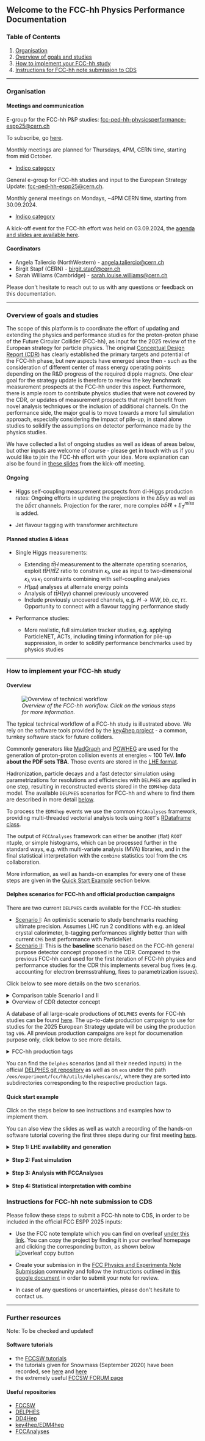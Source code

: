 
## Welcome to the FCC-hh Physics Performance Documentation

### Table of Contents
1. [Organisation](#organisation)
2. [Overview of goals and studies](#overview-of-goals-and-studies)
3. [How to implement your FCC-hh study ](#how-to-implement-your-fcc-hh-study)
4. [Instructions for FCC-hh note submission to CDS](#instructions-for-fcc-hh-note-submission-to-cds)

-----

### Organisation

#### Meetings and communication 

E-group for the FCC-hh P&P studies: [fcc-ped-hh-physicsperformance-espp25@cern.ch](mailto:fcc-ped-hh-physicsperformance-espp25@cern.ch)

To subscribe, go [here](https://e-groups.cern.ch/e-groups/EgroupsSearchForm.do).

Monthly meetings are planned for Thursdays, 4PM, CERN time, starting from mid October.
- [Indico category](https://indico.cern.ch/category/18814/)

General e-group for FCC-hh studies and input to the European Strategy Update: [fcc-ped-hh-espp25@cern.ch](mailto:fcc-ped-hh-espp25@cern.ch).

Monthly general meetings on Mondays, ~4PM CERN time, starting from 30.09.2024. 
- [Indico category](https://indico.cern.ch/category/18815/)

A kick-off event for the FCC-hh effort was held on 03.09.2024, the [agenda and slides are available here](https://indico.cern.ch/event/1439072/timetable/).

#### Coordinators
- Angela Taliercio (NorthWestern) - angela.taliercio@cern.ch
- Birgit Stapf (CERN) - birgit.stapf@cern.ch
- Sarah Williams (Cambridge) - sarah.louise.williams@cern.ch

Please don't hesitate to reach out to us with any questions or feedback on this documentation. 

<!-- #### Physics Performance meetings -->
<!-- 
O(monthly) meetings: Mondays, 3pm-5pm, CERN time. Usually the third Monday of each month. 
- [indico category "Physics Performance"](https://indico.cern.ch/category/12894/).


E-group used for announcements: **FCC-PED-FeasibilityStudy**.  -->


---------

### Overview of goals and studies

The scope of this platform is to coordinate the effort of updating and extending the physics and performance studies for the proton-proton phase of the Future Circular Collider (FCC-hh), as input for the 2025 review of the European strategy for particle physics. The original [Conceptual Design Report (CDR)](https://link.springer.com/article/10.1140/epjc/s10052-019-6904-3) has clearly established the primary targets and potential of the FCC-hh phase, but new aspects have emerged since then - such as the consideration of different center of mass energy operating points depending on the R&D progress of the required dipple magnets. One clear goal for the strategy update is therefore to review the key benchmark measurement prospects at the FCC-hh under this aspect. Furthermore, there is ample room to contribute physics studies that were not covered by the CDR, or updates of measurement prospects that might benefit from novel analysis techniques or the inclusion of additional channels. On the performance side, the major goal is to move towards a more full simulation approach, especially considering the impact of pile-up, in stand alone studies to solidify the assumptions on detector performance made by the physics studies. 

We have collected a list of ongoing studies as well as ideas of areas below, but other inputs are welcome of course - please get in touch with us if you would like to join the FCC-hh effort with your idea. More explanation can also be found in [these slides](https://indico.cern.ch/event/1439072/contributions/6106999/attachments/2920406/5125885/FCC-hh%20workshop.pdf) from the kick-off meeting. 


#### Ongoing 

- Higgs self-coupling measurement prospects from di-Higgs production rates: Ongoing efforts in updating the projections in the $b\bar{b}\gamma\gamma$ as well as the $b\bar{b}\tau\tau$ channels. Projection for the rarer, more complex $b\bar{b}\ell\ell + E_{T}^{miss}$ is added. 
<!-- - ALPS study? **TBC** -->
- Jet flavour tagging with transformer architecture


#### Planned studies & ideas 
- Single Higgs measurements:
    - Extending $t\bar{t}H$ measurement to the alternate operating scenarios, exploit $t\bar{t}H/t\bar{t}Z$ ratio to constrain $\kappa_t$, 
      use as input to two-dimensional $\kappa_\lambda \, \text{vs} \, \kappa_t$ constraints combining with self-coupling analyses
    - $H(\mu\mu)$ analyses at alternate energy points
    - Analysis of $t\bar{t}H(\gamma\gamma)$ channel previously uncovered
    - Include previously uncovered channels, e.g. $H \rightarrow WW, bb, cc, \tau\tau$. Opportunity to connect with a flavour tagging performance study
  
- Performance studies:
    - More realistic, full simulation tracker studies, e.g. applying ParticleNET, ACTs, including timing information for pile-up suppression, in order to solidify performance benchmarks used by physics studies


----------

### How to implement your FCC-hh study 

#### Overview

 <figure>
  <img src="images/flowchart_fcc_hh_workflow.png" alt="Overview of technical workflow" usemap="#techworkflow">
  <figcaption> <em> Overview of the FCC-hh workflow. Click on the various steps for more information. </em> </figcaption>
</figure> 

<map name="techworkflow">
    <area shape="rect" coords="6,37,279,90" alt="Event generation tutorial for FCC" href="https://hep-fcc.github.io/fcc-tutorials/main/fast-sim-and-analysis/FccFastSimGeneration.html" target="_blank">
    <area shape="rect" coords="286,51,337,73" alt="LHE events database for FCC-hh" href="https://fcc-physics-events.web.cern.ch/FCChh/LHEevents.php" target="_blank">
    <area shape="rect" coords="365,37,607,90" alt="Pythia8" href="https://www.pythia.org/" target="_blank">
    <area shape="rect" coords="637,37,878,90" alt="DELPHES framework for fast simulation of a generic collider experiment" href="https://cp3.irmp.ucl.ac.be/projects/delphes" target="_blank">
    <area shape="rect" coords="705,135,825,155" alt="k4SimDelphes" href="https://github.com/key4hep/k4SimDelphes" target="_blank"> 
    <!-- Alternatively link tutorial> <area shape="rect" coords="705,135,825,155" alt="Tutorial how to use k4SimDelphes" href="https://hep-fcc.github.io/fcc-tutorials/main/fast-sim-and-analysis/k4simdelphes/doc/starterkit/FccFastSimDelphes/Readme.html target="_blank">  -->
    <area shape="rect" coords="640,195,776,220" alt="EDM4hep event data model" href="https://github.com/key4hep/EDM4hep" target="_blank"> 
    <area shape="rect" coords="365,182,607,237" alt="FCCAnalyses framework" href="https://github.com/HEP-FCC/FCCAnalyses" target="_blank"> 
    <area shape="rect" coords="294,197,357,220" alt="ROOT trees information" href="https://root.cern/manual/trees/" target="_blank"> 
    <area shape="rect" coords="6,182,128,237" alt="CMS combine package documentation" href="https://cms-analysis.github.io/HiggsAnalysis-CombinedLimit/latest/" target="_blank">
</map>

The typical technical workflow of a FCC-hh study is illustrated above. We rely on the software tools provided by the [key4hep project](https://github.com/key4hep) - a common, turnkey software stack for future colliders. 

Commonly generators like [MadGraph](https://launchpad.net/mg5amcnlo) and [POWHEG](https://powhegbox.mib.infn.it/) are used for the generation of proton-proton collision events at energies ~ 100 TeV. **Info about the PDF sets TBA**. Those events are stored in the [LHE format](https://arxiv.org/abs/hep-ph/0609017). 

Hadronization, particle decays and a fast detector simulation using parametrizations for resolutions and efficiencies with `DELPHES` are applied in one step, resulting in reconstructed events stored in the `EDM4hep` data model. The available `DELPHES` scenarios for FCC-hh and where to find them are described in more detail [below](#delphes-scenarios-for-FCC-hh-and-official-production-campaigns). 

To process the `EDM4hep` events we use the common `FCCAnalyses` framework, providing multi-threaded vectorial analysis tools using `ROOT`'s [RDataframe class](https://root.cern/doc/master/classROOT_1_1RDataFrame.html). 

The output of `FCCAnalyses` framework can either be another (flat) `ROOT` ntuple, or simple histograms, which can be processed further in the standard ways, e.g. with multi-variate analysis (MVA) libraries, and in the final statistical interpretation with the `combine` statistics tool from the `CMS` collaboration. 

More information, as well as hands-on examples for every one of these steps are given in the [Quick Start Example](#quick-start-example) section below. 

#### Delphes scenarios for FCC-hh and official production campaigns

There are two current `DELPHES` cards available for the FCC-hh studies:
- [Scenario I](https://github.com/delphes/delphes/blob/master/cards/FCC/scenarios/FCChh_I.tcl): An optimistic scenario to study benchmarks reaching ultimate precision. Assumes LHC run 2 conditions with e.g. an ideal crystal calorimeter, b-tagging performances slightly better than with current `CMS` best performance with ParticleNet. 
- [Scenario II](https://github.com/delphes/delphes/blob/master/cards/FCC/scenarios/FCChh_II.tcl): This is the **baseline** scenario based on the FCC-hh general purpose detector concept proposed in the CDR. Compared to the previous FCC-hh card used for the first iteration of FCC-hh physics and performance studies for the CDR this implements several bug fixes (e.g. accounting for electron bremsstrahlung, fixes to parametrization issues).

Click below to see more details on the two scenarios. 

<details>
<summary>Comparison table Scenario I and II </summary>
This table compares relative momentum resolutions and efficiencies for a few key physics objects between the two scenarios. Please note that the numbers quoted cover the total range of resolutions and efficiencies, so across all transverse momenta and pseudorapidity bins, including the forward regions up to pseudorapities of 6. 

<table class="tg"><thead>
  <tr>
    <th class="tg-0lax"></th>
    <th class="tg-8d8j" colspan="2"><span style="font-weight:normal">  Relative <em>p</em> resolution</span></th>
    <th class="tg-8d8j" colspan="2"><span style="font-weight:normal">Efficiency</span></th>
  </tr></thead>
<tbody>
  <tr>
    <td class="tg-7zrl"></td>
    <td class="tg-7zrl">Scenario I</td>
    <td class="tg-7zrl">Scenario II</td>
    <td class="tg-7zrl">Scenario I</td>
    <td class="tg-7zrl">Scenario II</td>
  </tr>
  <tr>
    <td class="tg-7zrl"><span style="font-weight:normal">Electrons</span></td>
    <td class="tg-8d8j"><span style="font-weight:normal">0.4-1%</span></td>
    <td class="tg-8d8j"><span style="font-weight:normal">0.8-3%</span></td>
    <td class="tg-8d8j"><span style="font-weight:normal">76-95%</span></td>
    <td class="tg-8d8j"><span style="font-weight:normal">72-90%</span></td>
  </tr>
  <tr>
    <td class="tg-7zrl"><span style="font-weight:normal">Muons</span></td>
    <td class="tg-8d8j"><span style="font-weight:normal">0.5-3%</span></td>
    <td class="tg-8d8j">1-6%</td>
    <td class="tg-8d8j"><span style="font-weight:normal">90-99%</span></td>
    <td class="tg-8d8j"><span style="font-weight:normal">88-97%</span></td>
  </tr>
  <tr>
    <td class="tg-8d8j" colspan="3">Medium b-tagging </td>
    <td class="tg-8d8j">80-90%</td>
    <td class="tg-8d8j">76-86%</td>
  </tr>
</tbody></table>
</details>

<details>
<summary>Overview of CDR detector concept </summary>
 <figure>
  <img src="images/CDR_detector_concept.png" alt="Overview of technical workflow" >
  <figcaption> <em> Overview of the FCC-hh baseline detector concept as proposed in the CDR. [Slide from M. Selvaggi] </em> </figcaption>
</figure> 
</details>

A database of all large-scale productions of `DELPHES` events for FCC-hh studies can be found [here](https://fcc-physics-events.web.cern.ch/FCChh/index.php). The up-to-date production campaign to use for studies for the 2025 European Strategy update will be using the production tag `v06`. All previous production campaigns are kept for documenation purpose only, click below to see more details. 

<details>
<summary>FCC-hh production tags</summary>

<table class="tg"><thead>
  <tr>
    <th class="tg-7zrl">Production Tag</th>
    <th class="tg-7zrl">Description</th>
  </tr></thead>
<tbody>
  <tr>
    <td class="tg-7zrl">Delphes v0.2</td>
    <td class="tg-0lax">Production for CDR studies, not using EDM4hep yet. Using original baseline DELPHES card (now outdated).</td>
  </tr>
  <tr>
    <td class="tg-7zrl">Delphes v0.3</td>
    <td class="tg-0lax">Production for CDR studies, not using EDM4hep yet. Using original baseline DELPHES card (now outdated).</td>
  </tr>
  <tr>
    <td class="tg-7zrl">Delphes v0.4</td>
    <td class="tg-0lax">First intermediate production switching to EDM4hep. Using original baseline DELPHES card (now outdated).</td>
  </tr>
  <tr>
    <td class="tg-7zrl">Delphes v0.5</td>
    <td class="tg-0lax">Intermediate production using the updated DELPHES scenarios I and II, and pre-release EDM4hep in v0.</td>
  </tr>
  <tr>
    <td class="tg-7zrl">Delphes v0.6</td>
    <td class="tg-0lax">Production for the strategy update 2025 studies - using DELPHES scenarios I and II, and EDM4hep in v1.</td>
  </tr>
</tbody></table>

</details>


You can find the `Delphes` scenarios (and all their needed inputs) in the official [DELPHES git repository](https://github.com/delphes/delphes/blob/master/cards/FCC/scenarios) as well as on `eos` under the path `/eos/experiment/fcc/hh/utils/delphescards/`, where they are sorted into subdirectories corresponding to the respective production tags. 




#### Quick start example 

Click on the steps below to see instructions and examples how to implement them. 

You can also view the slides as well as watch a recording of the hands-on software tutorial covering the first three steps during our first meeting <a href="https://indico.cern.ch/event/1467696/">here</a>.

<details>
  <summary><b>Step 1: LHE availability and generation</b> </summary>
    <br>
    You can find all already generated processes in the LHE database for FCC-hh <a href="https://fcc-physics-events.web.cern.ch/FCChh/LHEevents.php">on this webpage</a>. 
    The database is interactively searchable, and provides all sample generation information such as available statistics and cross-sections. Please contact us with any questions on the samples or if you find missing information or inaccuracies. <br>
    <br>
    All files are available on the FCC-hh <code>eos</code> space under <code>/eos/experiment/fcc/hh/generation/lhe/</code>. 
    <b>To have access to the <code>eos</code> space you must be a member of the <a href ="https://e-groups.cern.ch/e-groups/Egroup.do?egroupId=10164506">fcc-eos-access</a> egroup. Please request membership from the FCC software coordinators.</b> <br>
    <br>
    A (FCC-ee specific) tutorial how to generate your own LHE within the FCC software environment is available <a href="https://hep-fcc.github.io/fcc-tutorials/main/fast-sim-and-analysis/FccFastSimGeneration.html">here</a>. We also run large-scale productions with the <a href="https://github.com/HEP-FCC/EventProducer">EventProducer framework</a>.<br> 
    <br>
    <b>If you require additional LHE generation or would like to add your own production to the database please get in touch so we can arrange that.</b>
</details>
 <br>
<details>
  <summary><b>Step 2: Fast simulation</b> </summary>
    <br>
    The steps below show a quick example how to produce <code>EDM4hep</code> reco-level samples from existing LHE with <code>Delphes</code> fast simulation, using the FCC-hh cards as explained <a href="#delphes-scenarios-for-fcc-hh-and-official-production-campaigns">above</a>. A more indepth tutorial, explaining the different steps in detail and especially how the fast simulation works conceptually, is available <a href="tutorials/FastSim">here</a>. <br>
    <br>
    <b>Ideally this step should be centrally run for large scale productions, relying on the EventProducer framework and making the files available in the database. Please contact us with any production requests.</b> <br>
    <br>
    First we set-up a working directory and the latest <code>key4hep</code> release with the following commands: <br>
    <br>
    <pre><code>
    mkdir EDM4HEP_prod
    cd EDM4HEP_prod
    source /cvmfs/sw.hsf.org/key4hep/setup.sh
    which DelphesPythia8_EDM4HEP
    </code></pre> 
    This should a return a path like <code>/cvmfs/sw.hsf.org/key4hep/_somewhere_/bin/DelphesPythia8_EDM4HEP</code>, which is the tool we will use to run <code>Pythia</code> and <code>Delphes</code> over our LHE events. 
    <br>
    <br>
    Next, we check which input arguments are required for running this with:
    <br>
    <pre><code>
    DelphesPythia8_EDM4HEP -h
    </code></pre> 
    We see that we need to provide the following input files and arguments:
     <ul>
        <li><code>config_file</code>
        - This is the <code>Delphes</code> card, containing the parametrization of efficiencies and resolutions. As explained above, there are currently two available for FCC-hh, with <a href="">Scenario II</a> being the baseline. The <code>key4hep</code> stack that we set up also comes with an installation of <code>Delphes</code>, containing the directory of all available cards in <code>$DELPHES_DIR</code>, so for our example we can use <code>$DELPHES_DIR/cards/FCC/scenarios/FCChh_II.tcl</code>.
        </li>
        <li><code>output_config_file</code>
        - This defines which of the <code>Delphes</code> output collections we want to write to our <code>EDM4hep</code> output file, and with which names. A standard default version of this file also comes with <code>key4hep</code> stack as <code>$K4SIMDELPHES/edm4hep_output_config.tcl</code>.
        </li>
        <li>pythia_card
        - This is the configuration for <code>Pythia</code> that we want to use, specifying which input we want to run over, how many events to process, the hadronization settings and optionally settings for filtering specific particle decay channels and jet matching schemes. For our tutorial we will use the set-up for using a tester di-Higgs production LHE file of 10k events, and filtering that for the final state with two photons and two b-jets, found here: <code>/eos/experiment/fcc/hh/tutorials/lhe_unpacked_tester/tester_pwp8_pp_hh_5f_hhbbyy.cmd</code>. You can find all <code>Pythia</code> cards for officially produced samples in this directory: <code>/eos/experiment/fcc/hh/utils/pythiacards</code>.
        </li>
        <li>output_file
        - Simply the name of the output <code>.root</code> file in <code>EDM4hep</code> format we want to produce. Let's use <code>pwp8_pp_hh_5f_hhbbyy.root</code>. 
        </li>
      </ul> 
    Now you can run everything with:
    <pre><code>
    DelphesPythia8_EDM4HEP $DELPHES_DIR/cards/FCC/scenarios/FCChh_II.tcl $K4SIMDELPHES/edm4hep_output_config.tcl
    /eos/experiment/fcc/hh/tutorials/lhe_unpacked_tester/tester_pwp8_pp_hh_5f_hhbbyy.cmd pwp8_pp_hh_5f_hhbbyy.root  
    </code></pre>
    This will process 10k events, which should take about 30 mins or so, if you are running locally on <code>lxplus</code>.
    In case you want to understand more about how the cards and config files are written, please refer to the <a href="tutorials/FastSim">indepth tutorial on fast simulation</a>.
</details>
 <br>
<details>
  <summary><b>Step 3: Analysis with FCCAnalyses</b> </summary>
  <br>
    <a href="https://github.com/HEP-FCC/FCCAnalyses">FCCAnalyses</a> is a common software framework to analyse <code>EDM4hep</code> events using the <code>RDataframe</code> classes of <code>ROOT</code>. You can find the full framework documentation <a href="https://hep-fcc.github.io/FCCAnalyses/">here</a>. In a nutshell, the approach is to build an analysis graph with simple <code>python</code> syntax defining all the input/output variables, and using <code>C++</code> libraries for complex computations. Examples analyses for FCC-hh case studies are available in the <a href=https://github.com/HEP-FCC/FCCAnalyses/tree/master/examples/FCChh>examples/FCCChh</a> directory. Here we will walk through the <code>ggHH_bbyy</code> example, using di-Higgs events where one Higgs decays to b-quarks and the other to photons.
    <br>
    <br>
    <b><em>Setting up the framework</em></b>
    <br>
    The simplest way to set-up the framework is to use the version that comes with the <code>key4hep</code> stack. 
    <br>
    <br>
    <b><em>Analysis stage 1: Convert to (skimmed) ntuple</em></b>
    <br>
    <br>
    <b><em>Analysis final: Apply event selection</em></b>
    <br>
    <br>
    <b><em>Analysis plots</em></b>

</details>
 <br>
<details>
  <summary><b>Step 4: Statistical interpretation with combine</b> </summary>
    <em>To come. Tentatively planned as an interactive tutorial for the second meeting on 14th November 2024. Please let us know if you are interested in this!</em>
</details>


### Instructions for FCC-hh note submission to CDS

Please follow these steps to submit a FCC-hh note to CDS, in order to be included in the official FCC ESPP 2025 inputs: 
 
 - Use the FCC note template which you can find on overleaf [under this link](https://www.overleaf.com/read/kfshvxvnkpvh#9566f2).
 You can copy the project by finding it in your overleaf homepage and clicking the corresponding button, as shown below 
 ![overleaf copy button](images/overleaf_copy_option.png)


 - Create your submission in the [FCC Physics and Experiments Note Submission](https://repository.cern/communities/fcc-ped-sub/records?q=&l=list&p=1&s=10&sort=newest) community and follow the instructions outlined in [this google document](https://docs.google.com/document/d/17pZmNR3ny3yHospsMrQLYkPO6l89Y_zF-SS6OhC-wtI/edit?tab=t.0) in order to submit your note for review. 

 - In case of any questions or uncertainties, please don't hesitate to contact us.
 ----------

### Further resources 

Note: To be checked and updated! 

#### Software tutorials

- the [FCCSW tutorials](https://hep-fcc.github.io/fcc-tutorials/)
- the tutorials given for Snowmass (September 2020) have been recorded, see [here](https://indico.cern.ch/event/945608/timetable/#20200922.detailed) and [here](https://indico.cern.ch/event/949950/timetable/?layout=room#20200929.detailed)
- the extremely useful [FCCSW FORUM page](https://fccsw-forum.web.cern.ch/)


#### Useful repositories
- [FCCSW](https://github.com/HEP-FCC/FCCSW)
- [DELPHES]( https://github.com/delphes/delphes)
- [DD4Hep](https://github.com/AIDASoft/DD4hep)
- [key4hep/EDM4hep](https://github.com/key4hep/EDM4hep)
- [FCCAnalyses](https://github.com/HEP-FCC/FCCAnalyses)



